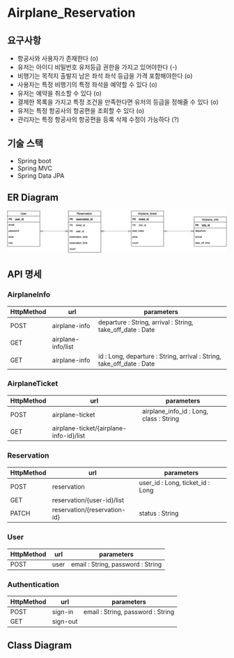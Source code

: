# Airplane_Reservation

## 요구사항
- 항공사와 사용자가 존재한다 (o)
- 유저는 아이디 비밀번호 유저등급 권한을 가지고 있어야한다 (-)
- 비행기는 목적지 출발지 남은 좌석 좌석 등급을 가격 포함해야한다 (o)
- 사용자는 특정 비행기의 특정 좌석을 예약할 수 있다 (o)
- 유저는 예약을 취소할 수 있다 (o)
- 결제한 목록을 가지고 특정 조건을 만족한다면 유저의 등급을 정해줄 수 있다 (o)
- 유저는 특정 항공사의 항공편을 조회할 수 있다 (o)
- 관리자는 특정 항공사의 항공편을 등록 삭제 수정이 가능하다 (?)

## 기술 스택
- Spring boot
- Spring MVC
- Spring Data JPA

## ER Diagram
![Airplane_Reservation](./img/AirplaneERDiagram.png)

## API 명세

### AirplaneInfo

|HttpMethod|url|parameters|
|---|---|---|
|POST|airplane-info| departure : String, arrival : String, take_off_date : Date|
|GET|airplane-info/list||
|GET|airplane-info|id : Long, departure : String, arrival : String, take_off_date : Date|  

### AirplaneTicket

|HttpMethod|url|parameters|
|---|---|---|
|POST|airplane-ticket|airplane_info_id : Long, class : String|
|GET|airplane-ticket/{airplane-info-id}/list||

### Reservation

|HttpMethod|url|parameters|
|---|---|---|
|POST|reservation|user_id : Long, ticket_id : Long|
|GET|reservation/{user-id}/list||
|PATCH|reservation/{reservation-id}|status : String|

### User

|HttpMethod|url|parameters|
|---|---|---|
|POST|user|email : String, password : String|

### Authentication

|HttpMethod|url|parameters|
|---|---|---|
|POST|sign-in|email : String, password : String|
|GET|sign-out|

## Class Diagram
